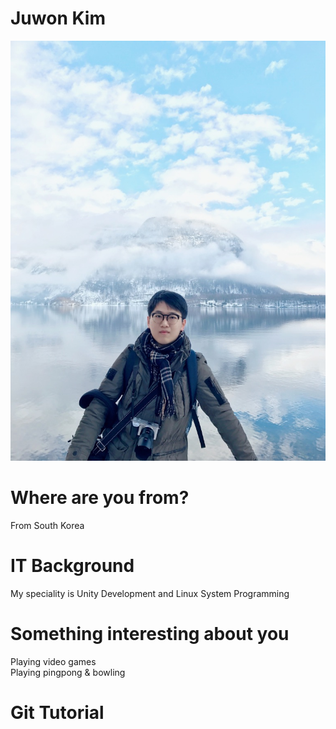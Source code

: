 # Juwon Kim
![In Austria](/Image/Selfi.jpg)
# Where are you from?
From South Korea
# IT Background
My speciality is Unity Development and Linux System Programming
# Something interesting about you
Playing video games<br>
Playing pingpong & bowling
# Git Tutorial
